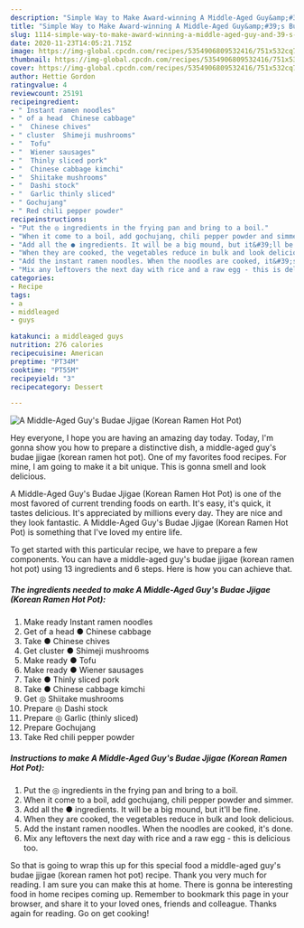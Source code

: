 ```yaml
---
description: "Simple Way to Make Award-winning A Middle-Aged Guy&amp;#39;s Budae Jjigae (Korean Ramen Hot Pot)"
title: "Simple Way to Make Award-winning A Middle-Aged Guy&amp;#39;s Budae Jjigae (Korean Ramen Hot Pot)"
slug: 1114-simple-way-to-make-award-winning-a-middle-aged-guy-and-39-s-budae-jjigae-korean-ramen-hot-pot
date: 2020-11-23T14:05:21.715Z
image: https://img-global.cpcdn.com/recipes/5354906809532416/751x532cq70/a-middle-aged-guys-budae-jjigae-korean-ramen-hot-pot-recipe-main-photo.jpg
thumbnail: https://img-global.cpcdn.com/recipes/5354906809532416/751x532cq70/a-middle-aged-guys-budae-jjigae-korean-ramen-hot-pot-recipe-main-photo.jpg
cover: https://img-global.cpcdn.com/recipes/5354906809532416/751x532cq70/a-middle-aged-guys-budae-jjigae-korean-ramen-hot-pot-recipe-main-photo.jpg
author: Hettie Gordon
ratingvalue: 4
reviewcount: 25191
recipeingredient:
- " Instant ramen noodles"
- " of a head  Chinese cabbage"
- "  Chinese chives"
- " cluster  Shimeji mushrooms"
- "  Tofu"
- "  Wiener sausages"
- "  Thinly sliced pork"
- "  Chinese cabbage kimchi"
- "  Shiitake mushrooms"
- "  Dashi stock"
- "  Garlic thinly sliced"
- " Gochujang"
- " Red chili pepper powder"
recipeinstructions:
- "Put the ◎ ingredients in the frying pan and bring to a boil."
- "When it come to a boil, add gochujang, chili pepper powder and simmer."
- "Add all the ● ingredients. It will be a big mound, but it&#39;ll be fine."
- "When they are cooked, the vegetables reduce in bulk and look delicious."
- "Add the instant ramen noodles. When the noodles are cooked, it&#39;s done."
- "Mix any leftovers the next day with rice and a raw egg - this is delicious too."
categories:
- Recipe
tags:
- a
- middleaged
- guys

katakunci: a middleaged guys 
nutrition: 276 calories
recipecuisine: American
preptime: "PT34M"
cooktime: "PT55M"
recipeyield: "3"
recipecategory: Dessert

---
```



![A Middle-Aged Guy&#39;s Budae Jjigae (Korean Ramen Hot Pot)](https://img-global.cpcdn.com/recipes/5354906809532416/751x532cq70/a-middle-aged-guys-budae-jjigae-korean-ramen-hot-pot-recipe-main-photo.jpg)

Hey everyone, I hope you are having an amazing day today. Today, I'm gonna show you how to prepare a distinctive dish, a middle-aged guy&#39;s budae jjigae (korean ramen hot pot). One of my favorites food recipes. For mine, I am going to make it a bit unique. This is gonna smell and look delicious.

A Middle-Aged Guy&#39;s Budae Jjigae (Korean Ramen Hot Pot) is one of the most favored of current trending foods on earth. It's easy, it's quick, it tastes delicious. It's appreciated by millions every day. They are nice and they look fantastic. A Middle-Aged Guy&#39;s Budae Jjigae (Korean Ramen Hot Pot) is something that I've loved my entire life.




To get started with this particular recipe, we have to prepare a few components. You can have a middle-aged guy&#39;s budae jjigae (korean ramen hot pot) using 13 ingredients and 6 steps. Here is how you can achieve that.

<!--inarticleads1-->

##### The ingredients needed to make A Middle-Aged Guy&#39;s Budae Jjigae (Korean Ramen Hot Pot):

1. Make ready  Instant ramen noodles
1. Get  of a head ● Chinese cabbage
1. Take  ● Chinese chives
1. Get  cluster ● Shimeji mushrooms
1. Make ready  ● Tofu
1. Make ready  ● Wiener sausages
1. Take  ● Thinly sliced pork
1. Take  ● Chinese cabbage kimchi
1. Get  ◎ Shiitake mushrooms
1. Prepare  ◎ Dashi stock
1. Prepare  ◎ Garlic (thinly sliced)
1. Prepare  Gochujang
1. Take  Red chili pepper powder




<!--inarticleads2-->

##### Instructions to make A Middle-Aged Guy&#39;s Budae Jjigae (Korean Ramen Hot Pot):

1. Put the ◎ ingredients in the frying pan and bring to a boil.
1. When it come to a boil, add gochujang, chili pepper powder and simmer.
1. Add all the ● ingredients. It will be a big mound, but it&#39;ll be fine.
1. When they are cooked, the vegetables reduce in bulk and look delicious.
1. Add the instant ramen noodles. When the noodles are cooked, it&#39;s done.
1. Mix any leftovers the next day with rice and a raw egg - this is delicious too.




So that is going to wrap this up for this special food a middle-aged guy&#39;s budae jjigae (korean ramen hot pot) recipe. Thank you very much for reading. I am sure you can make this at home. There is gonna be interesting food in home recipes coming up. Remember to bookmark this page in your browser, and share it to your loved ones, friends and colleague. Thanks again for reading. Go on get cooking!
